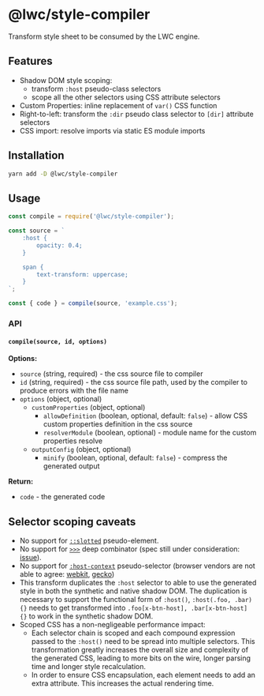 # @lwc/style-compiler

Transform style sheet to be consumed by the LWC engine.

## Features

-   Shadow DOM style scoping:
    -   transform `:host` pseudo-class selectors
    -   scope all the other selectors using CSS attribute selectors
-   Custom Properties: inline replacement of `var()` CSS function
-   Right-to-left: transform the `:dir` pseudo class selector to `[dir]` attribute selectors
-   CSS import: resolve imports via static ES module imports

## Installation

```sh
yarn add -D @lwc/style-compiler
```

## Usage

```js
const compile = require('@lwc/style-compiler');

const source = `
    :host {
        opacity: 0.4;
    }

    span {
        text-transform: uppercase;
    }
`;

const { code } = compile(source, 'example.css');
```

### API

#### `compile(source, id, options)`

**Options:**

-   `source` (string, required) - the css source file to compiler
-   `id` (string, required) - the css source file path, used by the compiler to produce errors with the file name
-   `options` (object, optional)
    -   `customProperties` (object, optional)
        -   `allowDefinition` (boolean, optional, default: `false`) - allow CSS custom properties definition in the css source
        -   `resolverModule` (boolean, optional) - module name for the custom properties resolve
    -   `outputConfig` (object, optional)
        -   `minify` (boolean, optional, default: `false`) - compress the generated output

**Return:**

-   `code` - the generated code

## Selector scoping caveats

-   No support for [`::slotted`](https://drafts.csswg.org/css-scoping/#slotted-pseudo) pseudo-element.
-   No support for [`>>>`](https://drafts.csswg.org/css-scoping/#deep-combinator) deep combinator (spec still under consideration: [issue](https://github.com/w3c/webcomponents/issues/78)).
-   No support for [`:host-context`](https://drafts.csswg.org/css-scoping/#selectordef-host-context) pseudo-selector (browser vendors are not able to agree: [webkit](https://bugs.webkit.org/show_bug.cgi?id=160038), [gecko](https://bugzilla.mozilla.org/show_bug.cgi?id=1082060))
-   This transform duplicates the `:host` selector to able to use the generated style in both the synthetic and native shadow DOM. The duplication is necessary to support the functional form of `:host()`, `:host(.foo, .bar) {}` needs to get transformed into `.foo[x-btn-host], .bar[x-btn-host] {}` to work in the synthetic shadow DOM.
-   Scoped CSS has a non-negligeable performance impact:
    -   Each selector chain is scoped and each compound expression passed to the `:host()` need to be spread into multiple selectors. This transformation greatly increases the overall size and complexity of the generated CSS, leading to more bits on the wire, longer parsing time and longer style recalculation.
    -   In order to ensure CSS encapsulation, each element needs to add an extra attribute. This increases the actual rendering time.
